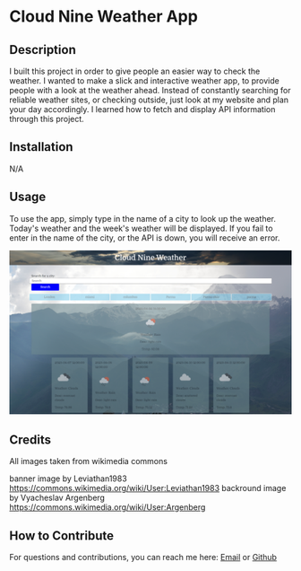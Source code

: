 # Cloud Nine Weather App

## Description

I built this project in order to give people an easier way to check the weather. I wanted to make a slick and interactive weather app, to provide people with a look at the weather ahead. Instead of constantly searching for reliable weather sites, or checking outside, just look at my website and plan your day accordingly. I learned how to fetch and display API information through this project.

## Installation

N/A

## Usage

To use the app, simply type in the name of a city to look up the weather. Today's weather and the week's weather will be displayed. If you fail to enter in the name of the city, or the API is down, you will receive an error.

![image of project](./assets/images/cloudnine.png)

## Credits

All images taken from wikimedia commons

banner image by Leviathan1983
https://commons.wikimedia.org/wiki/User:Leviathan1983
backround image by Vyacheslav Argenberg
https://commons.wikimedia.org/wiki/User:Argenberg

## How to Contribute

For questions and contributions, you can reach me here:
[Email](mailto:bielinskilucas@gmail.com)
or
[Github](https://github.com/LucasBielinski)
